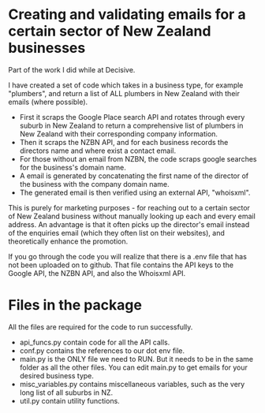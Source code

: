 # Creating and validating emails for a certain sector of New Zealand businesses

Part of the work I did while at Decisive.

I have created a set of code which takes in a business type, for example "plumbers", and return a list of ALL plumbers in New Zealand with their emails (where possible).

- First it scraps the Google Place search API and rotates through every suburb in New Zealand to return a comprehensive list of plumbers in New Zealand with their corresponding company information.
- Then it scraps the NZBN API, and for each business records the directors name and where exist a contact email.
- For those without an email from NZBN, the code scraps google searches for the business's domain name. 
- A email is generated by concatenating the first name of the director of the business with the company domain name.
- The generated email is then verified using an external API, "whoisxml".

This is purely for marketing purposes - for reaching out to a certain sector of New Zealand business without manually looking up each and every email address. An advantage is that it often picks up the director's email instead of the enquiries email (which they often list on their websites), and theoretically enhance the promotion. 

If you go through the code you will realize that there is a .env file that has not been uploaded on to github. That file contains the API keys to the Google API, the NZBN API, and also the Whoisxml API. 

# Files in the package

All the files are required for the code to run successfully. 
- api_funcs.py contain code for all the API calls.
- conf.py contains the references to our dot env file.
- main.py is the ONLY file we need to RUN. But it needs to be in the same folder as all the other files. You can edit main.py to get emails for your desired business type.
- misc_variables.py contains miscellaneous variables, such as the very long list of all suburbs in NZ.
- util.py contain utility functions.
